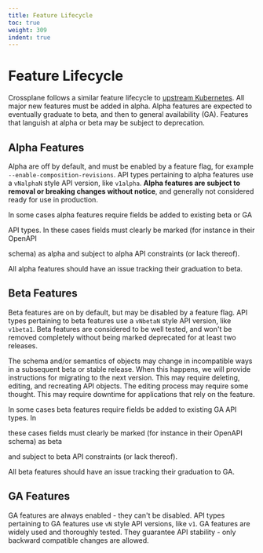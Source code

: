 ```yaml
---
title: Feature Lifecycle
toc: true
weight: 309
indent: true
---
```


# Feature Lifecycle

Crossplane follows a similar feature lifecycle to [upstream
Kubernetes][kube-features]. All major new features must be added in alpha. Alpha
features are expected to eventually graduate to beta, and then to general
availability (GA). Features that languish at alpha or beta may be subject to
deprecation.

## Alpha Features

Alpha are off by default, and must be enabled by a feature flag, for example
`--enable-composition-revisions`. API types pertaining to alpha features use a
`vNalphaN` style API version, like `v1alpha`. **Alpha features are subject to
removal or breaking changes without notice**, and generally not considered ready
for use in production. 

In some cases alpha features require fields be added to existing beta or GA
<!-- vale alex.Condescending = NO -->
API types. In these cases fields must clearly be marked (for instance in their OpenAPI
<!-- vale alex.Condescending = YES -->
schema) as alpha and subject to alpha API constraints (or lack thereof).

All alpha features should have an issue tracking their graduation to beta.

## Beta Features

Beta features are on by default, but may be disabled by a feature flag. API
types pertaining to beta features use a `vNbetaN` style API version, like
`v1beta1`. Beta features are considered to be well tested, and won't be
removed completely without being marked deprecated for at least two releases.

The schema and/or semantics of objects may change in incompatible ways in a
subsequent beta or stable release. When this happens, we will provide
instructions for migrating to the next version. This may require deleting,
editing, and recreating API objects. The editing process may require some
thought. This may require downtime for applications that rely on the feature.

In some cases beta features require fields be added to existing GA API types. In
<!-- vale alex.Condescending = NO -->
these cases fields must clearly be marked (for instance in their OpenAPI schema) as beta
<!-- vale alex.Condescending = YES -->
and subject to beta API constraints (or lack thereof).

All beta features should have an issue tracking their graduation to GA.

## GA Features

GA features are always enabled - they can't be disabled. API types pertaining
to GA features use `vN` style API versions, like `v1`. GA features are widely
used and thoroughly tested. They guarantee API stability - only backward
compatible changes are allowed.

[kube-features]: https://kubernetes.io/docs/reference/command-line-tools-reference/feature-gates/#feature-stages